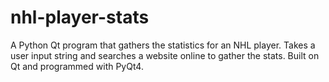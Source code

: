 # nhl-player-stats
A Python Qt program that gathers the statistics for an NHL player. Takes a user input string and searches a website online to gather the stats. Built on Qt and programmed with PyQt4. 
